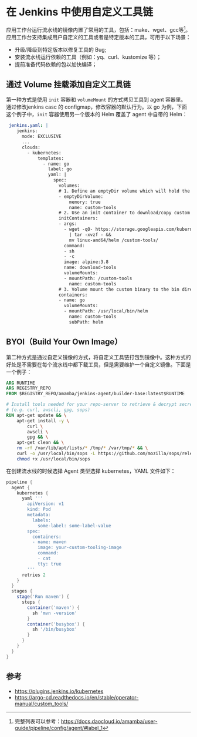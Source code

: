 # 在 Jenkins 中使用自定义工具链

应用工作台运行流水线的镜像内置了常用的工具，包括：make、wget、gcc等[^1]。应用工作台支持集成用户自定义的工具或者是特定版本的工具，可用于以下场景：

- 升级/降级到特定版本以修复工具的 Bug;
- 安装流水线运行依赖的工具（例如：yq、curl、kustomize 等）；
- 提前准备代码依赖的包以加快编译；

## 通过 Volume 挂载添加自定义工具链

第一种方式是使用 `init` 容器和 `volumeMount` 的方式拷贝工具到 agent 容器里。通过修改jenkins casc 的 configmap，修改容器的默认行为。以 go 为例，下面这个例子中，`init` 容器使用另一个版本的 Helm 覆盖了 agent 中自带的 Helm：

```yaml
 jenkins.yaml: |
    jenkins:
      mode: EXCLUSIVE
      ...
      clouds:
        - kubernetes:
            templates:
              - name: go
                label: go
                yaml: |
                  spec:
                    volumes:
                    # 1. Define an emptyDir volume which will hold the custom binaries
                    - emptyDirVolume:
                        memory: true
                        name: custom-tools
                    # 2. Use an init container to download/copy custom binaries into the emptyDir
                    initContainers:
                    - args:
                      - wget -qO- https://storage.googleapis.com/kubernetes-helm/helm-v2.12.3-linux-amd64.tar.gz
                        | tar -xvzf - &&
                        mv linux-amd64/helm /custom-tools/
                      command:
                      - sh
                      - -c
                      image: alpine:3.8
                      name: download-tools
                      volumeMounts:
                      - mountPath: /custom-tools
                        name: custom-tools
                    # 3. Volume mount the custom binary to the bin directory (overriding the existing version)
                    containers:
                    - name: go
                      volumeMounts:
                      - mountPath: /usr/local/bin/helm
                        name: custom-tools
                        subPath: helm
```

## BYOI（Build Your Own Image）

第二种方式是通过自定义镜像的方式，将自定义工具链打包到镜像中。这种方式的好处是不需要在每个流水线中都下载工具，但是需要维护一个自定义镜像。下面是一个例子：

```dockerfile
ARG RUNTIME
ARG REGISTRY_REPO
FROM $REGISTRY_REPO/amamba/jenkins-agent/builder-base:latest$RUNTIME

# Install tools needed for your repo-server to retrieve & decrypt secrets, render manifests 
# (e.g. curl, awscli, gpg, sops)
RUN apt-get update && \
    apt-get install -y \
        curl \
        awscli \
        gpg && \
    apt-get clean && \
    rm -rf /var/lib/apt/lists/* /tmp/* /var/tmp/* && \
    curl -o /usr/local/bin/sops -L https://github.com/mozilla/sops/releases/download/3.2.0/sops-3.2.0.linux && \
    chmod +x /usr/local/bin/sops

```

在创建流水线的时候选择 Agent 类型选择 kubernetes，YAML 文件如下：

```groovy
pipeline {
  agent {
    kubernetes {
      yaml '''
        apiVersion: v1
        kind: Pod
        metadata:
          labels:
            some-label: some-label-value
        spec:
          containers:
          - name: maven
            image: your-custom-tooling-image
            command:
            - cat
            tty: true
        '''
      retries 2
    }
  }
  stages {
    stage('Run maven') {
      steps {
        container('maven') {
          sh 'mvn -version'
        }
        container('busybox') {
          sh '/bin/busybox'
        }
      }
    }
  }
}
```

## 参考

- <https://plugins.jenkins.io/kubernetes>
- <https://argo-cd.readthedocs.io/en/stable/operator-manual/custom_tools/>

[^1]: 完整列表可以参考：<https://docs.daocloud.io/amamba/user-guide/pipeline/config/agent/#label_1>